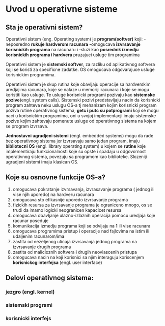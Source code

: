 # Uvod u operativne sisteme

## Sta je operativni sistem?

Operativni sistem (eng. Operating system) je **program(softver)** koji:
-neposredno **rukuje hardverom racunara**
-omogucava **izvrsavanje korisnickih programa** na racunaru i 
-sluzi kao **posrednik izmedju korisnickih programa i hardvera** pruzajuci usluge tim programima

Operativni sistem je **sistemski softver**, za razliku od aplikativnog softvera koji se koristi za specificne zadatke. OS omogucava odgovarajuce usluge korisnickim programima.

Operativni sistem je skup rutina koje obavljaju operacije sa hardverskim uredjajima racunara, koje se nalaze u memoriji racunara i koje se mogu koristiti kao usluge. Te usluge korisnicki programi pozivaju kao **sistemske pozive**(engl. system calls). Sistemski pozivi predstavljaju nacin da korisnicki program zahteva neku uslugu OS-a tj mehanizam kojim korisnicki program poziva rutine operativnog sistema; **getc i putc su potprogrami** koji se mogu naci u korisnickim programima, oni u svojoj implementacji imaju sistemske pozive kojim zahtevaju pomenute usluge od operativnog sistema na kojem se program izvrsava.

**Jednostavni ugradjeni sistemi** (engl. embedded systems) mogu da rade bez operativnog sistema jer izvrsavaju samo jedan program, imaju **bibliotecni OS** (engl. library operating system) u kojem se **rutine** koje implementiraju funkcionalnosti koje su opste i spadaju u odgovornost operativnog sistema, povezuju sa programom kao biblioteke. Slozeniji ugradjeni sistemi imaju klasican OS.

## Koje su osnovne funkcije OS-a?

1) omogucava pokratanje izvrsavanja, izvrasavanje programa ( jednog ili vise njih uporedo) na hardveru racunara
2) omogucava sto efikasnije uporedo izvrsavanje programa
3) fizickih resursa za izvrsavanje programa je ograniceno mnogo, os se trudi da imamo logicki neogranicen kapacicet resursa
4) omogucava obavljanje ulazno-izlaznih operacija pomocu uredjaja koje racunar poseduje
5) komunikacija izmedju programa koji se odvijaju na 1 ili vise racunara
6) omogucava programima pristup i operacije nad fajlovima na istim ili udaljenim racunarom/ima
7) zastita od nezeljenog uticaja izvrsavanja jednog programa na izvrsavanje drugih programa
8) zastita od malicioznih softvera i drugih neovlascenih pristupa
9) omogucava nacin na koji korisnici sa njim interaguju koriscenjem **korisnickog interfejsa** (engl. user interface)

## Delovi operativnog sistema:

### jezgro (engl. kernel)
### sistemski programi
### korisnicki interfejs




















